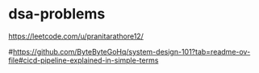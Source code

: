 # dsa-problems
https://leetcode.com/u/pranitarathore12/

#https://github.com/ByteByteGoHq/system-design-101?tab=readme-ov-file#cicd-pipeline-explained-in-simple-terms
